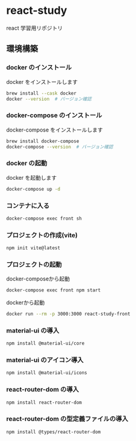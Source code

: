 # react-study

react 学習用リポジトリ

## 環境構築

### docker のインストール

docker をインストールします

```zsh
brew install --cask docker
docker --version  # バージョン確認
```

### docker-compose のインストール

docker-compose をインストールします

```zsh
brew install docker-compose
docker-compose --version  # バージョン確認
```

### docker の起動

docker を起動します

```zsh
docker-compose up -d
```

### コンテナに入る

```zsh
docker-compose exec front sh
```

### プロジェクトの作成(vite)

```zsh
npm init vite@latest
```

### プロジェクトの起動

<detail>
<summary>docker-composeから起動</summary>

```zsh
docker-compose exec front npm start
```

</detail>

<detail>
<summary>dockerから起動</summary>

```zsh
docker run --rm -p 3000:3000 react-study-front
```

### material-ui の導入

```zsh
npm install @material-ui/core
```

### material-ui のアイコン導入

```zsh
npm install @material-ui/icons
```

### react-router-dom の導入

```zsh
npm install react-router-dom
```

### react-router-dom の型定義ファイルの導入

```zsh
npm install @types/react-router-dom
```
